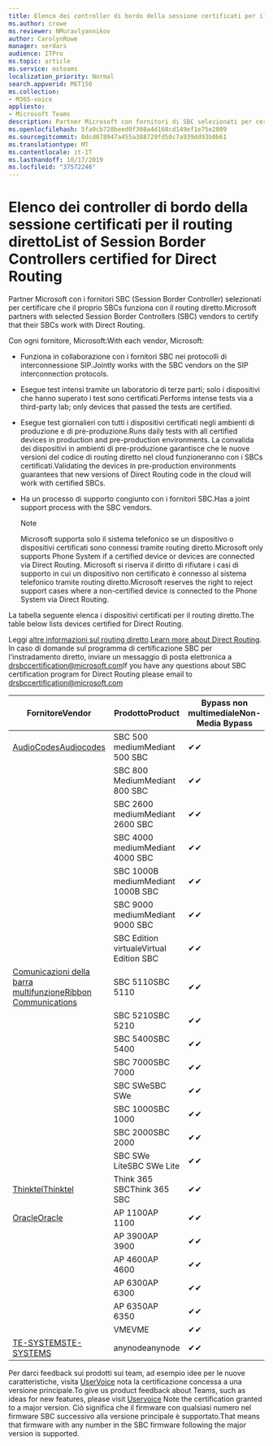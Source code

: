 ```yaml
---
title: Elenco dei controller di bordo della sessione certificati per il routing diretto
ms.author: crowe
ms.reviewer: NMuravlyannikov
author: CarolynRowe
manager: serdars
audience: ITPro
ms.topic: article
ms.service: msteams
localization_priority: Normal
search.appverid: MET150
ms.collection:
- M365-voice
appliesto:
- Microsoft Teams
description: Partner Microsoft con fornitori di SBC selezionati per certificare il lavoro di SBCs con il routing diretto.
ms.openlocfilehash: 5fa0cb728beed0f308a4d168cd149ef1e75e2809
ms.sourcegitcommit: 0dcd078947a455a388729fd50c7a939dd93b0b61
ms.translationtype: MT
ms.contentlocale: it-IT
ms.lasthandoff: 10/17/2019
ms.locfileid: "37572246"
---
```

# <a name="list-of-session-border-controllers-certified-for-direct-routing"></a><span data-ttu-id="04c74-103">Elenco dei controller di bordo della sessione certificati per il routing diretto</span><span class="sxs-lookup"><span data-stu-id="04c74-103">List of Session Border Controllers certified for Direct Routing</span></span>

<span data-ttu-id="04c74-104">Partner Microsoft con i fornitori SBC (Session Border Controller) selezionati per certificare che il proprio SBCs funziona con il routing diretto.</span><span class="sxs-lookup"><span data-stu-id="04c74-104">Microsoft partners with selected Session Border Controllers (SBC) vendors to certify that their SBCs work with Direct Routing.</span></span> 

<span data-ttu-id="04c74-105">Con ogni fornitore, Microsoft:</span><span class="sxs-lookup"><span data-stu-id="04c74-105">With each vendor, Microsoft:</span></span> 

- <span data-ttu-id="04c74-106">Funziona in collaborazione con i fornitori SBC nei protocolli di interconnessione SIP.</span><span class="sxs-lookup"><span data-stu-id="04c74-106">Jointly works with the SBC vendors on the SIP interconnection protocols.</span></span>
- <span data-ttu-id="04c74-107">Esegue test intensi tramite un laboratorio di terze parti; solo i dispositivi che hanno superato i test sono certificati.</span><span class="sxs-lookup"><span data-stu-id="04c74-107">Performs intense tests via a third-party lab; only devices that passed the tests are certified.</span></span> 
- <span data-ttu-id="04c74-108">Esegue test giornalieri con tutti i dispositivi certificati negli ambienti di produzione e di pre-produzione.</span><span class="sxs-lookup"><span data-stu-id="04c74-108">Runs daily tests with all certified devices in production and pre-production environments.</span></span> <span data-ttu-id="04c74-109">La convalida dei dispositivi in ambienti di pre-produzione garantisce che le nuove versioni del codice di routing diretto nel cloud funzioneranno con i SBCs certificati.</span><span class="sxs-lookup"><span data-stu-id="04c74-109">Validating the devices in pre-production environments guarantees that new versions of Direct Routing code in the cloud will work with certified SBCs.</span></span> 
- <span data-ttu-id="04c74-110">Ha un processo di supporto congiunto con i fornitori SBC.</span><span class="sxs-lookup"><span data-stu-id="04c74-110">Has a joint support process with the SBC vendors.</span></span>


  > [!NOTE]
  > <span data-ttu-id="04c74-111">Microsoft supporta solo il sistema telefonico se un dispositivo o dispositivi certificati sono connessi tramite routing diretto.</span><span class="sxs-lookup"><span data-stu-id="04c74-111">Microsoft only supports Phone System if a certified device or devices are connected via Direct Routing.</span></span> <span data-ttu-id="04c74-112">Microsoft si riserva il diritto di rifiutare i casi di supporto in cui un dispositivo non certificato è connesso al sistema telefonico tramite routing diretto.</span><span class="sxs-lookup"><span data-stu-id="04c74-112">Microsoft reserves the right to reject support cases where a non-certified device is connected to the Phone System via Direct Routing.</span></span> 

<span data-ttu-id="04c74-113">La tabella seguente elenca i dispositivi certificati per il routing diretto.</span><span class="sxs-lookup"><span data-stu-id="04c74-113">The table below lists devices certified for Direct Routing.</span></span> 

<span data-ttu-id="04c74-114">Leggi [altre informazioni sul routing diretto](https://aka.ms/dr).</span><span class="sxs-lookup"><span data-stu-id="04c74-114">[Learn more about Direct Routing](https://aka.ms/dr).</span></span> <span data-ttu-id="04c74-115">In caso di domande sul programma di certificazione SBC per l'instradamento diretto, inviare un messaggio di posta elettronica a drsbccertification@microsoft.com</span><span class="sxs-lookup"><span data-stu-id="04c74-115">If you have any questions about SBC certification program for Direct Routing please email to drsbccertification@microsoft.com</span></span>


|                                                       <span data-ttu-id="04c74-116">Fornitore</span><span class="sxs-lookup"><span data-stu-id="04c74-116">Vendor</span></span>                                                        |       <span data-ttu-id="04c74-117">Prodotto</span><span class="sxs-lookup"><span data-stu-id="04c74-117">Product</span></span>       | <span data-ttu-id="04c74-118">Bypass non multimediale</span><span class="sxs-lookup"><span data-stu-id="04c74-118">Non-Media Bypass</span></span> | <span data-ttu-id="04c74-119">Bypass multimediale</span><span class="sxs-lookup"><span data-stu-id="04c74-119">Media Bypass</span></span> | <span data-ttu-id="04c74-120">Versione software</span><span class="sxs-lookup"><span data-stu-id="04c74-120">Software Version</span></span> |
|---------------------------------------------------------------------------------------------------------------------|---------------------|------------------|--------------|------------------|
| [<span data-ttu-id="04c74-121">AudioCodes</span><span class="sxs-lookup"><span data-stu-id="04c74-121">Audiocodes</span></span>](https://www.audiocodes.com/solutions-products/products/products-for-microsoft-365/direct-routing-for-microsoft-teams) |   <span data-ttu-id="04c74-122">SBC 500 medium</span><span class="sxs-lookup"><span data-stu-id="04c74-122">Mediant 500 SBC</span></span>   |     <span data-ttu-id="04c74-123">&#10004;</span><span class="sxs-lookup"><span data-stu-id="04c74-123">&#10004;</span></span>     |   <span data-ttu-id="04c74-124">&#10004;</span><span class="sxs-lookup"><span data-stu-id="04c74-124">&#10004;</span></span>    |  <span data-ttu-id="04c74-125">7.20 a. 250</span><span class="sxs-lookup"><span data-stu-id="04c74-125">7.20A.250</span></span>   |
|                                                                                                                     |   <span data-ttu-id="04c74-126">SBC 800 Medium</span><span class="sxs-lookup"><span data-stu-id="04c74-126">Mediant 800 SBC</span></span>   |     <span data-ttu-id="04c74-127">&#10004;</span><span class="sxs-lookup"><span data-stu-id="04c74-127">&#10004;</span></span>     |   <span data-ttu-id="04c74-128">&#10004;</span><span class="sxs-lookup"><span data-stu-id="04c74-128">&#10004;</span></span>     |  <span data-ttu-id="04c74-129">7.20 a. 250</span><span class="sxs-lookup"><span data-stu-id="04c74-129">7.20A.250</span></span>   |
|                                                                                                                     |  <span data-ttu-id="04c74-130">SBC 2600 medium</span><span class="sxs-lookup"><span data-stu-id="04c74-130">Mediant 2600 SBC</span></span>   |     <span data-ttu-id="04c74-131">&#10004;</span><span class="sxs-lookup"><span data-stu-id="04c74-131">&#10004;</span></span>     |   <span data-ttu-id="04c74-132">&#10004;</span><span class="sxs-lookup"><span data-stu-id="04c74-132">&#10004;</span></span>    |  <span data-ttu-id="04c74-133">7.20 a. 250</span><span class="sxs-lookup"><span data-stu-id="04c74-133">7.20A.250</span></span>   |
|                                                                                                                     |  <span data-ttu-id="04c74-134">SBC 4000 medium</span><span class="sxs-lookup"><span data-stu-id="04c74-134">Mediant 4000 SBC</span></span>   |     <span data-ttu-id="04c74-135">&#10004;</span><span class="sxs-lookup"><span data-stu-id="04c74-135">&#10004;</span></span>     |   <span data-ttu-id="04c74-136">&#10004;</span><span class="sxs-lookup"><span data-stu-id="04c74-136">&#10004;</span></span>     |  <span data-ttu-id="04c74-137">7.20 a. 250</span><span class="sxs-lookup"><span data-stu-id="04c74-137">7.20A.250</span></span>   |
|                                                                                                                     | <span data-ttu-id="04c74-138">SBC 1000B medium</span><span class="sxs-lookup"><span data-stu-id="04c74-138">Mediant 1000B  SBC</span></span>  |     <span data-ttu-id="04c74-139">&#10004;</span><span class="sxs-lookup"><span data-stu-id="04c74-139">&#10004;</span></span>     |   <span data-ttu-id="04c74-140">In sospeso</span><span class="sxs-lookup"><span data-stu-id="04c74-140">Pending</span></span>     |  <span data-ttu-id="04c74-141">7.20 a. 250</span><span class="sxs-lookup"><span data-stu-id="04c74-141">7.20A.250</span></span>  |
|                                                                                                                     | <span data-ttu-id="04c74-142">SBC 9000 medium</span><span class="sxs-lookup"><span data-stu-id="04c74-142">Mediant 9000  SBC</span></span>  |     <span data-ttu-id="04c74-143">&#10004;</span><span class="sxs-lookup"><span data-stu-id="04c74-143">&#10004;</span></span>     |   <span data-ttu-id="04c74-144">&#10004;</span><span class="sxs-lookup"><span data-stu-id="04c74-144">&#10004;</span></span>     |  <span data-ttu-id="04c74-145">7.20 a. 250</span><span class="sxs-lookup"><span data-stu-id="04c74-145">7.20A.250</span></span>   |                                                                       
|                                                                                                                     | <span data-ttu-id="04c74-146">SBC Edition virtuale</span><span class="sxs-lookup"><span data-stu-id="04c74-146">Virtual Edition SBC</span></span> |     <span data-ttu-id="04c74-147">&#10004;</span><span class="sxs-lookup"><span data-stu-id="04c74-147">&#10004;</span></span>     |   <span data-ttu-id="04c74-148">&#10004;</span><span class="sxs-lookup"><span data-stu-id="04c74-148">&#10004;</span></span>     |  <span data-ttu-id="04c74-149">7.20 a. 250</span><span class="sxs-lookup"><span data-stu-id="04c74-149">7.20A.250</span></span> |
|  [<span data-ttu-id="04c74-150">Comunicazioni della barra multifunzione</span><span class="sxs-lookup"><span data-stu-id="04c74-150">Ribbon Communications</span></span>](https://ribboncommunications.com/solutions/enterprise-solutions/microsoft-skype-business)  |      <span data-ttu-id="04c74-151">SBC 5110</span><span class="sxs-lookup"><span data-stu-id="04c74-151">SBC 5110</span></span>       |     <span data-ttu-id="04c74-152">&#10004;</span><span class="sxs-lookup"><span data-stu-id="04c74-152">&#10004;</span></span>     |   <span data-ttu-id="04c74-153">&#10004;</span><span class="sxs-lookup"><span data-stu-id="04c74-153">&#10004;</span></span>    |       <span data-ttu-id="04c74-154">V 6.2</span><span class="sxs-lookup"><span data-stu-id="04c74-154">V6.2</span></span>       |
|                                                                                                                     |      <span data-ttu-id="04c74-155">SBC 5210</span><span class="sxs-lookup"><span data-stu-id="04c74-155">SBC 5210</span></span>       |     <span data-ttu-id="04c74-156">&#10004;</span><span class="sxs-lookup"><span data-stu-id="04c74-156">&#10004;</span></span>     |  <span data-ttu-id="04c74-157">&#10004;</span><span class="sxs-lookup"><span data-stu-id="04c74-157">&#10004;</span></span>    |       <span data-ttu-id="04c74-158">V 6.2</span><span class="sxs-lookup"><span data-stu-id="04c74-158">V6.2</span></span>       |
|                                                                                                                     |      <span data-ttu-id="04c74-159">SBC 5400</span><span class="sxs-lookup"><span data-stu-id="04c74-159">SBC 5400</span></span>       |     <span data-ttu-id="04c74-160">&#10004;</span><span class="sxs-lookup"><span data-stu-id="04c74-160">&#10004;</span></span>     |   <span data-ttu-id="04c74-161">&#10004;</span><span class="sxs-lookup"><span data-stu-id="04c74-161">&#10004;</span></span>   |       <span data-ttu-id="04c74-162">V 6.2</span><span class="sxs-lookup"><span data-stu-id="04c74-162">V6.2</span></span>       |
|                                                                                                                     |      <span data-ttu-id="04c74-163">SBC 7000</span><span class="sxs-lookup"><span data-stu-id="04c74-163">SBC 7000</span></span>       |     <span data-ttu-id="04c74-164">&#10004;</span><span class="sxs-lookup"><span data-stu-id="04c74-164">&#10004;</span></span>     |   <span data-ttu-id="04c74-165">&#10004;</span><span class="sxs-lookup"><span data-stu-id="04c74-165">&#10004;</span></span>    |       <span data-ttu-id="04c74-166">V 6.2</span><span class="sxs-lookup"><span data-stu-id="04c74-166">V6.2</span></span>       |
|                                                                                                                     |       <span data-ttu-id="04c74-167">SBC SWe</span><span class="sxs-lookup"><span data-stu-id="04c74-167">SBC SWe</span></span>       |     <span data-ttu-id="04c74-168">&#10004;</span><span class="sxs-lookup"><span data-stu-id="04c74-168">&#10004;</span></span>     |   <span data-ttu-id="04c74-169">&#10004;</span><span class="sxs-lookup"><span data-stu-id="04c74-169">&#10004;</span></span>   |       <span data-ttu-id="04c74-170">V 6.2</span><span class="sxs-lookup"><span data-stu-id="04c74-170">V6.2</span></span>       |
|                                                                                                                     |      <span data-ttu-id="04c74-171">SBC 1000</span><span class="sxs-lookup"><span data-stu-id="04c74-171">SBC 1000</span></span>       |     <span data-ttu-id="04c74-172">&#10004;</span><span class="sxs-lookup"><span data-stu-id="04c74-172">&#10004;</span></span>     |   <span data-ttu-id="04c74-173">&#10004;</span><span class="sxs-lookup"><span data-stu-id="04c74-173">&#10004;</span></span>    |      <span data-ttu-id="04c74-174">v 8.0.1</span><span class="sxs-lookup"><span data-stu-id="04c74-174">v8.0.1</span></span>     |
|                                                                                                                     |      <span data-ttu-id="04c74-175">SBC 2000</span><span class="sxs-lookup"><span data-stu-id="04c74-175">SBC 2000</span></span>       |     <span data-ttu-id="04c74-176">&#10004;</span><span class="sxs-lookup"><span data-stu-id="04c74-176">&#10004;</span></span>     |   <span data-ttu-id="04c74-177">&#10004;</span><span class="sxs-lookup"><span data-stu-id="04c74-177">&#10004;</span></span>   |     <span data-ttu-id="04c74-178">v 8.0.1</span><span class="sxs-lookup"><span data-stu-id="04c74-178">v8.0.1</span></span>     |
|                                                                                                                     |    <span data-ttu-id="04c74-179">SBC SWe Lite</span><span class="sxs-lookup"><span data-stu-id="04c74-179">SBC SWe Lite</span></span>     |     <span data-ttu-id="04c74-180">&#10004;</span><span class="sxs-lookup"><span data-stu-id="04c74-180">&#10004;</span></span>     |  <span data-ttu-id="04c74-181">&#10004;</span><span class="sxs-lookup"><span data-stu-id="04c74-181">&#10004;</span></span>    |      <span data-ttu-id="04c74-182">v 8.0.1</span><span class="sxs-lookup"><span data-stu-id="04c74-182">v8.0.1</span></span>    |
|                     [<span data-ttu-id="04c74-183">Thinktel</span><span class="sxs-lookup"><span data-stu-id="04c74-183">Thinktel</span></span>](https://www.thinktel.ca/services/think-365/think-365-overview/)                      |    <span data-ttu-id="04c74-184">Think 365 SBC</span><span class="sxs-lookup"><span data-stu-id="04c74-184">Think 365 SBC</span></span>    |     <span data-ttu-id="04c74-185">&#10004;</span><span class="sxs-lookup"><span data-stu-id="04c74-185">&#10004;</span></span>     |   <span data-ttu-id="04c74-186">In sospeso</span><span class="sxs-lookup"><span data-stu-id="04c74-186">Pending</span></span>    |       <span data-ttu-id="04c74-187">V 1.4</span><span class="sxs-lookup"><span data-stu-id="04c74-187">V1.4</span></span>       |
|                     [<span data-ttu-id="04c74-188">Oracle</span><span class="sxs-lookup"><span data-stu-id="04c74-188">Oracle</span></span>](https://www.oracle.com/industries/communications/enterprise-session-border-controller/microsoft.html)                      |    <span data-ttu-id="04c74-189">AP 1100</span><span class="sxs-lookup"><span data-stu-id="04c74-189">AP 1100</span></span>      |    <span data-ttu-id="04c74-190">&#10004;</span><span class="sxs-lookup"><span data-stu-id="04c74-190">&#10004;</span></span>     |    <span data-ttu-id="04c74-191">&#10004;</span><span class="sxs-lookup"><span data-stu-id="04c74-191">&#10004;</span></span>    |   <span data-ttu-id="04c74-192">8.3.0.0.1</span><span class="sxs-lookup"><span data-stu-id="04c74-192">8.3.0.0.1</span></span> |
|                                                                                                                    |    <span data-ttu-id="04c74-193">AP 3900</span><span class="sxs-lookup"><span data-stu-id="04c74-193">AP 3900</span></span>           |    <span data-ttu-id="04c74-194">&#10004;</span><span class="sxs-lookup"><span data-stu-id="04c74-194">&#10004;</span></span>     |    <span data-ttu-id="04c74-195">&#10004;</span><span class="sxs-lookup"><span data-stu-id="04c74-195">&#10004;</span></span>   |   <span data-ttu-id="04c74-196">8.3.0.0.1</span><span class="sxs-lookup"><span data-stu-id="04c74-196">8.3.0.0.1</span></span>  | 
|                                                                                                                    |      <span data-ttu-id="04c74-197">AP 4600</span><span class="sxs-lookup"><span data-stu-id="04c74-197">AP 4600</span></span>         |    <span data-ttu-id="04c74-198">&#10004;</span><span class="sxs-lookup"><span data-stu-id="04c74-198">&#10004;</span></span>   |    <span data-ttu-id="04c74-199">&#10004;</span><span class="sxs-lookup"><span data-stu-id="04c74-199">&#10004;</span></span>     |     <span data-ttu-id="04c74-200">8.3.0.0.1</span><span class="sxs-lookup"><span data-stu-id="04c74-200">8.3.0.0.1</span></span>  |
|                                                                                                                    |      <span data-ttu-id="04c74-201">AP 6300</span><span class="sxs-lookup"><span data-stu-id="04c74-201">AP 6300</span></span>         |    <span data-ttu-id="04c74-202">&#10004;</span><span class="sxs-lookup"><span data-stu-id="04c74-202">&#10004;</span></span>   |    <span data-ttu-id="04c74-203">&#10004;</span><span class="sxs-lookup"><span data-stu-id="04c74-203">&#10004;</span></span>     |     <span data-ttu-id="04c74-204">8.3.0.0.1</span><span class="sxs-lookup"><span data-stu-id="04c74-204">8.3.0.0.1</span></span>  |
|                                                                                                                   |      <span data-ttu-id="04c74-205">AP 6350</span><span class="sxs-lookup"><span data-stu-id="04c74-205">AP 6350</span></span>           |    <span data-ttu-id="04c74-206">&#10004;</span><span class="sxs-lookup"><span data-stu-id="04c74-206">&#10004;</span></span>   |    <span data-ttu-id="04c74-207">&#10004;</span><span class="sxs-lookup"><span data-stu-id="04c74-207">&#10004;</span></span>    |     <span data-ttu-id="04c74-208">8.3.0.0.1</span><span class="sxs-lookup"><span data-stu-id="04c74-208">8.3.0.0.1</span></span>  |                                             
|                                                                                                                    |      <span data-ttu-id="04c74-209">VME</span><span class="sxs-lookup"><span data-stu-id="04c74-209">VME</span></span>           |    <span data-ttu-id="04c74-210">&#10004;</span><span class="sxs-lookup"><span data-stu-id="04c74-210">&#10004;</span></span>    |    <span data-ttu-id="04c74-211">&#10004;</span><span class="sxs-lookup"><span data-stu-id="04c74-211">&#10004;</span></span>    |     <span data-ttu-id="04c74-212">8.3.0.0.1</span><span class="sxs-lookup"><span data-stu-id="04c74-212">8.3.0.0.1</span></span>   |
|                     [<span data-ttu-id="04c74-213">TE-SYSTEMS</span><span class="sxs-lookup"><span data-stu-id="04c74-213">TE-SYSTEMS</span></span>](https://www.anynode.de/anynode-and-microsoft-teams/)                               |     <span data-ttu-id="04c74-214">anynode</span><span class="sxs-lookup"><span data-stu-id="04c74-214">anynode</span></span>         |     <span data-ttu-id="04c74-215">&#10004;</span><span class="sxs-lookup"><span data-stu-id="04c74-215">&#10004;</span></span>   |  <span data-ttu-id="04c74-216">&#10004;</span><span class="sxs-lookup"><span data-stu-id="04c74-216">&#10004;</span></span>   |      <span data-ttu-id="04c74-217">v 3.16.2</span><span class="sxs-lookup"><span data-stu-id="04c74-217">v3.16.2</span></span>      |

<span data-ttu-id="04c74-218">Per darci feedback sui prodotti sui team, ad esempio idee per le nuove caratteristiche, visita [UserVoice](https://microsoftteams.uservoice.com) nota la certificazione concessa a una versione principale.</span><span class="sxs-lookup"><span data-stu-id="04c74-218">To give us product feedback about Teams, such as ideas for new features, please visit [Uservoice](https://microsoftteams.uservoice.com) Note the certification granted to a major version.</span></span> <span data-ttu-id="04c74-219">Ciò significa che il firmware con qualsiasi numero nel firmware SBC successivo alla versione principale è supportato.</span><span class="sxs-lookup"><span data-stu-id="04c74-219">That means that firmware with any number in the SBC firmware following the major version is supported.</span></span>
